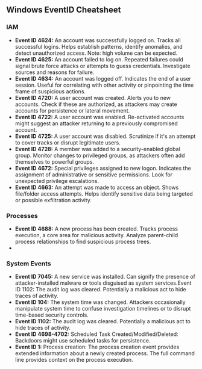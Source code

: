 ## Windows EventID Cheatsheet

### IAM
- **Event ID 4624:** An account was successfully logged on. Tracks all successful logins. Helps establish patterns, identify anomalies, and detect unauthorized access. Note: high volume can be expected.
- **Event ID 4625:** An account failed to log on. Repeated failures could signal brute force attacks or attempts to guess credentials. Investigate sources and reasons for failure.
- **Event ID 4634:** An account was logged off. Indicates the end of a user session. Useful for correlating with other activity or pinpointing the time frame of suspicious actions.
- **Event ID 4720:** A user account was created. Alerts you to new accounts. Check if these are authorized, as attackers may create accounts for persistence or lateral movement.
- **Event ID 4722:** A user account was enabled. Re-activated accounts might suggest an attacker returning to a previously compromised account.
- **Event ID 4725:** A user account was disabled. Scrutinize if it's an attempt to cover tracks or disrupt legitimate users.
- **Event ID 4728:** A member was added to a security-enabled global group. Monitor changes to privileged groups, as attackers often add themselves to powerful groups.
- **Event ID 4672:** Special privileges assigned to new logon. Indicates the assignment of administrative or sensitive permissions. Look for unexpected privilege escalations.
- **Event ID 4663:** An attempt was made to access an object. Shows file/folder access attempts. Helps identify sensitive data being targeted or possible exfiltration activity.

### Processes
- **Event ID 4688:** A new process has been created. Tracks process execution, a core area for malicious activity. Analyze parent-child process relationships to find suspicious process trees.
- 

### System Events
- **Event ID 7045:** A new service was installed. Can signify the presence of attacker-installed malware or tools disguised as system services.Event ID 1102: The audit log was cleared. Potentially a malicious act to hide traces of activity.
- **Event ID 104:** The system time was changed. Attackers occasionally manipulate system time to confuse investigation timelines or to disrupt time-based security controls.
- **Event ID 1102:** The audit log was cleared. Potentially a malicious act to hide traces of activity.
- **Event ID 4698-4702:** Scheduled Task Created/Modified/Deleted: Backdoors might use scheduled tasks for persistence.
- **Event ID 1:** Process creation: The process creation event provides extended information about a newly created process. The full command line provides context on the process execution.
